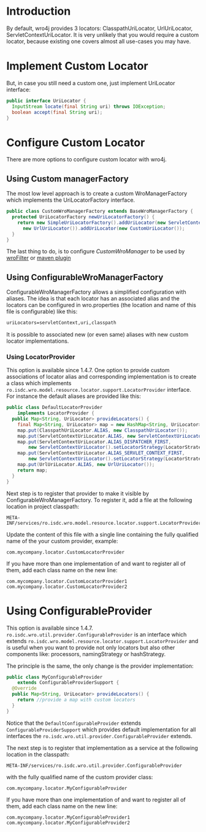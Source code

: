 # Introduction 
By default, wro4j provides 3 locators: ClasspathUriLocator, UrlUriLocator, ServletContextUriLocator. It is very unlikely that you would require a custom locator, because existing one covers almost all use-cases you may have. 


# Implement Custom Locator
But, in case you still need a custom one, just implement UriLocator interface:

```java
public interface UriLocator {
  InputStream locate(final String uri) throws IOException;
  boolean accept(final String uri);
}
```

# Configure Custom Locator 
There are more options to configure custom locator with wro4j. 

## Using Custom managerFactory 
The most low level approach is to create a custom WroManagerFactory which implements the UriLocatorFactory interface. 

```java
public class CustomWroManagerFactory extends BaseWroManagerFactory {
  protected UriLocatorFactory newUriLocatorFactory() {
    return new SimpleUriLocatorFactory().addUriLocator(new ServletContextUriLocator()).addUriLocator(new ClasspathUriLocator()).addUriLocator(
      new UrlUriLocator()).addUriLocator(new CustomUriLocator());
  }
}
```

The last thing to do, is to configure *CustomWroManager* to be used by [wroFilter](Installation) or [maven plugin](MavenPlugin)

## Using ConfigurableWroManagerFactory 
ConfigurableWroManagerFactory allows a simplified configuration with aliases. The idea is that each locator has an associated alias and the locators can be configured in wro.properties (the location and name of this file is configurable) like this:

```xml
uriLocators=servletContext,uri,classpath
```

It is possible to associated new (or even same) aliases with new custom locator implementations. 

### Using LocatorProvider 
This option is available since 1.4.7.
One option to provide custom associations of locator alias and corresponding implementation is to create a class which implements ```ro.isdc.wro.model.resource.locator.support.LocatorProvider``` interface. For instance the default aliases are provided like this:

```java
public class DefaultLocatorProvider
    implements LocatorProvider {
  public Map<String, UriLocator> provideLocators() {
    final Map<String, UriLocator> map = new HashMap<String, UriLocator>();
    map.put(ClasspathUriLocator.ALIAS, new ClasspathUriLocator());
    map.put(ServletContextUriLocator.ALIAS, new ServletContextUriLocator());
    map.put(ServletContextUriLocator.ALIAS_DISPATCHER_FIRST,
        new ServletContextUriLocator().setLocatorStrategy(LocatorStrategy.DISPATCHER_FIRST));
    map.put(ServletContextUriLocator.ALIAS_SERVLET_CONTEXT_FIRST,
        new ServletContextUriLocator().setLocatorStrategy(LocatorStrategy.SERVLET_CONTEXT_FIRST));
    map.put(UrlUriLocator.ALIAS, new UrlUriLocator());
    return map;
  }
}
```

Next step is to register that provider to make it visible by ConfigurableWroManagerFactory. To register it, add a file at the following location in project classpath:
```
META-INF/services/ro.isdc.wro.model.resource.locator.support.LocatorProvider
```

Update the content of this file with a single line containing the fully qualified name of the your custom provider, example:

```
com.mycompany.locator.CustomLocatorProvider
```

If you have more than one implementation of and want to register all of them, add each class name on the new line:

```
com.mycompany.locator.CustomLocatorProvider1
com.mycompany.locator.CustomLocatorProvider2
```

# Using ConfigurableProvider 
This option is available since 1.4.7.
```ro.isdc.wro.util.provider.ConfigurableProvider``` is an interface which extends ```ro.isdc.wro.model.resource.locator.support.LocatorProvider``` and is useful when you want to provide not only locators but also other components like: processors, namingStrategy or hashStrategy.

The principle is the same, the only change is the provider implementation:

```java
public class MyConfigurableProvider
    extends ConfigurableProviderSupport {
  @Override
  public Map<String, UriLocator> provideLocators() {
    return //provide a map with custom locators
  }
}
```

Notice that the ```DefaultConfigurableProvider``` extends ```ConfigurableProviderSupport``` which provides default implementation for all interfaces the ```ro.isdc.wro.util.provider.ConfigurableProvider``` extends.

The next step is to register that implementation as a service at the following location in the classpath:

```
META-INF/services/ro.isdc.wro.util.provider.ConfigurableProvider
```

with the fully qualified name of the custom provider class:
```
com.mycompany.locator.MyConfigurableProvider
```

If you have more than one implementation of and want to register all of them, add each class name on the new line:

```
com.mycompany.locator.MyConfigurableProvider1
com.mycompany.locator.MyConfigurableProvider2
```